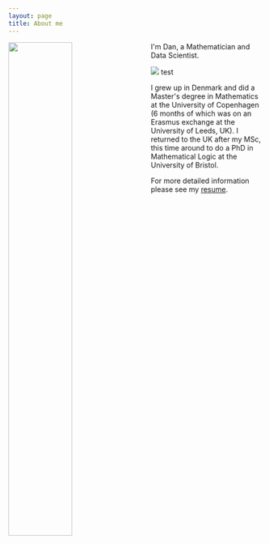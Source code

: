 ```yaml
---
layout: page
title: About me
---
```


<img align="left" src="{{ site.baseurl }}/img/2mt.jpg" style="width:50%; margin-right:30px">

I'm Dan, a Mathematician and Data Scientist.


<img src="{{ site.baseurl }}/img/icon-university.svg"> test

I grew up in Denmark and did a Master's degree in Mathematics at the University of Copenhagen (6 months of which was on an Erasmus exchange at the University of Leeds, UK). I returned to the UK after my MSc, this time around to do a PhD in Mathematical Logic at the University of Bristol.

For more detailed information please see my [resume](/img/resume.pdf).
